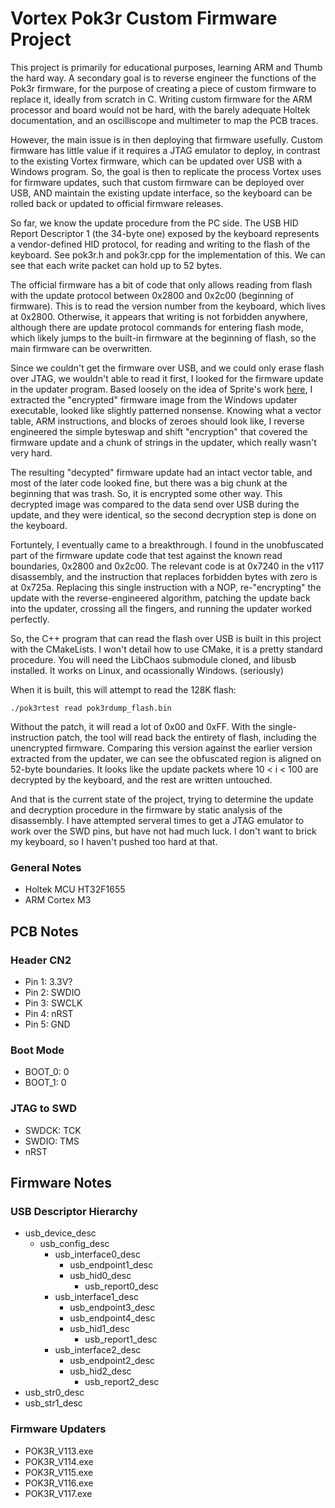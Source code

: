 # Vortex Pok3r Custom Firmware Project

This project is primarily for educational purposes, learning ARM and Thumb the hard way.
A secondary goal is to reverse engineer the functions of the Pok3r firmware, for the purpose
of creating a piece of custom firmware to replace it, ideally from scratch in C. Writing custom
firmware for the ARM processor and board would not be hard, with the barely adequate Holtek
documentation, and an oscilliscope and multimeter to map the PCB traces.

However, the main issue is in then deploying that firmware usefully. Custom firmware has little
value if it requires a JTAG emulator to deploy, in contrast to the existing Vortex firmware, which
can be updated over USB with a Windows program. So, the goal is then to replicate the process
Vortex uses for firmware updates, such that custom firmware can be deployed over USB, AND maintain
the existing update interface, so the keyboard can be rolled back or updated to official firmware
releases.

So far, we know the update procedure from the PC side. The USB HID Report Descriptor 1
(the 34-byte one) exposed by the keyboard represents a vendor-defined HID protocol, for reading
and writing to the flash of the keyboard. See pok3r.h and pok3r.cpp for the implementation of this.
We can see that each write packet can hold up to 52 bytes.

The official firmware has a bit of code that only allows reading from flash with the update
protocol between 0x2800 and 0x2c00 (beginning of firmware). This is to read the version number from
the keyboard, which lives at 0x2800. Otherwise, it appears that writing is not forbidden anywhere,
although there are update protocol commands for entering flash mode, which likely jumps to the
built-in firmware at the beginning of flash, so the main firmware can be overwritten.

Since we couldn't get the firmware over USB, and we could only erase flash over JTAG, we wouldn't
able to read it first, I looked for the firmware update in the updater program. Based loosely
on the idea of Sprite's work [here](https://spritesmods.com/?art=rapidisnake), I extracted the
"encrypted" firmware image from the Windows updater executable, looked like slightly patterned
nonsense. Knowing what a vector table, ARM instructions, and blocks of zeroes should look like,
I reverse engineered the simple byteswap and shift "encryption" that covered the firmware update
and a chunk of strings in the updater, which really wasn't very hard.

The resulting "decypted" firmware update had an intact vector table, and most of the later code
looked fine, but there was a big chunk at the beginning that was trash. So, it is encrypted some
other way. This decrypted image was compared to the data send over USB during the update, and
they were identical, so the second decryption step is done on the keyboard.

Fortuntely, I eventually came to a breakthrough. I found in the unobfuscated part of the firmware
update code that test against the known read boundaries, 0x2800 and 0x2c00. The relevant code is at
0x7240 in the v117 disassembly, and the instruction that replaces forbidden bytes with zero is at
0x725a. Replacing this single instruction with a NOP, re-"encrypting" the update with the
reverse-engineered algorithm, patching the update back into the updater, crossing all the fingers,
and running the updater worked perfectly.

So, the C++ program that can read the flash over USB is built in this project with the CMakeLists.
I won't detail how to use CMake, it is a pretty standard procedure. You will need the LibChaos
submodule cloned, and libusb installed. It works on Linux, and ocassionally Windows. (seriously)

When it is built, this will attempt to read the 128K flash:

    ./pok3rtest read pok3rdump_flash.bin

Without the patch, it will read a lot of 0x00 and 0xFF. With the single-instruction patch, the
tool will read back the entirety of flash, including the unencrypted firmware. Comparing this
version against the earlier version extracted from the updater, we can see the obfuscated region is
aligned on 52-byte boundaries. It looks like the update packets where 10 < i < 100 are decrypted by
the keyboard, and the rest are written untouched.

And that is the current state of the project, trying to determine the update and decryption
procedure in the firmware by static analysis of the disassembly. I have attempted serveral times
to get a JTAG emulator to work over the SWD pins, but have not had much luck. I don't want to brick
my keyboard, so I haven't pushed too hard at that.

###

### General Notes

- Holtek MCU HT32F1655
- ARM Cortex M3

## PCB Notes

### Header CN2
- Pin 1: 3.3V?
- Pin 2: SWDIO
- Pin 3: SWCLK
- Pin 4: nRST
- Pin 5: GND

### Boot Mode
- BOOT_0: 0
- BOOT_1: 0

### JTAG to SWD
- SWDCK: TCK
- SWDIO: TMS
- nRST

## Firmware Notes

### USB Descriptor Hierarchy
- usb_device_desc
    - usb_config_desc
        - usb_interface0_desc
            - usb_endpoint1_desc
            - usb_hid0_desc
                - usb_report0_desc
        - usb_interface1_desc
            - usb_endpoint3_desc
            - usb_endpoint4_desc
            - usb_hid1_desc
                - usb_report1_desc
        - usb_interface2_desc
            - usb_endpoint2_desc
            - usb_hid2_desc
                - usb_report2_desc
- usb_str0_desc
- usb_str1_desc

### Firmware Updaters
- POK3R_V113.exe
- POK3R_V114.exe
- POK3R_V115.exe
- POK3R_V116.exe
- POK3R_V117.exe
